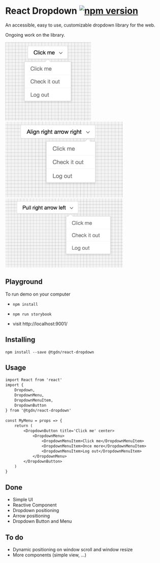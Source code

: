# React Dropdown [![npm version](https://badge.fury.io/js/%40tgdn%2Freact-dropdown.svg)](https://badge.fury.io/js/%40tgdn%2Freact-dropdown)

An accessible, easy to use, customizable dropdown library for the web.

Ongoing work on the library.

<img src="https://raw.githubusercontent.com/tgdn/react-dropdown/master/screenshots/1.png" alt="React Dropdown Screenshot 1" width="270" height="">
<img src="https://raw.githubusercontent.com/tgdn/react-dropdown/master/screenshots/2.png" alt="React Dropdown Screenshot 2" width="370" height="">
<img src="https://raw.githubusercontent.com/tgdn/react-dropdown/master/screenshots/3.png" alt="React Dropdown Screenshot 3" width="370" height="">


## Playground
To run demo on your computer

-     npm install
-     npm run storybook
- visit http://localhost:9001/


## Installing
```
npm install --save @tgdn/react-dropdown
```

## Usage
```
import React from 'react'
import {
    Dropdown,
    DropdownMenu,
    DropdownMenuItem,
    DropdownButton
} from '@tgdn/react-dropdown'

const MyMenu = props => {
    return (
        <DropdownButton title='Click me' center>
            <DropdownMenu>
                <DropdownMenuItem>Click me</DropdownMenuItem>
				<DropdownMenuItem>Once more</DropdownMenuItem>
                <DropdownMenuItem>Log out</DropdownMenuItem>
            </DropdownMenu>
        </DropdownButton>
    )
}
```

## Done
- Simple UI
- Reactive Component
- Dropdown positioning
- Arrow positioning
- Dropdown Button and Menu

## To do
- Dynamic positioning on window scroll and window resize
- More components (simple view, ...)
